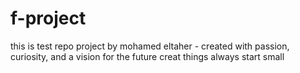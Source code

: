 # f-project
this is test repo 
project by mohamed eltaher - created with passion, curiosity, and a vision for 
the future 
creat things always start small
